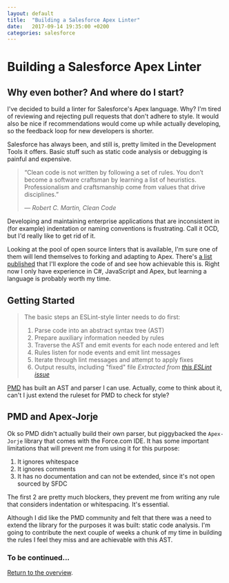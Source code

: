 ```yaml
---
layout: default
title:  "Building a Salesforce Apex Linter"
date:   2017-09-14 19:35:00 +0200
categories: salesforce
---
```

# Building a Salesforce Apex Linter

## Why even bother? And where do I start?

I've decided to build a linter for Salesforce's Apex language. Why? I'm tired of reviewing and rejecting pull requests that don't adhere to style. It would also be nice if recommendations would come up while actually developing, so the feedback loop for new developers is shorter. 

Salesforce has always been, and still is, pretty limited in the Development Tools it offers. Basic stuff such as static code analysis or debugging is painful and expensive.

> “Clean code is not written by following a set of rules. You don’t become a software craftsman by learning a list of heuristics. Professionalism and craftsmanship come from values that drive disciplines.” 
>
> &mdash; <cite>Robert C. Martin, Clean Code</cite>

Developing and maintaining enterprise applications that are inconsistent in (for example) indentation or naming conventions is frustrating. Call it OCD, but I'd really like to get rid of it. 

Looking at the pool of open source linters that is available, I'm sure one of them will lend themselves to forking and adapting to Apex. There's [a list published](https://github.com/showcases/clean-code-linters) that I'll explore the code of and see how achievable this is. Right now I only have experience in C#, JavaScript and Apex, but learning a language is probably worth my time.

## Getting Started

> The basic steps an ESLint-style linter needs to do first:
> 1. Parse code into an abstract syntax tree (AST)
> 1. Prepare auxiliary information needed by rules
> 1. Traverse the AST and emit events for each node entered and left
> 1. Rules listen for node events and emit lint messages
> 1. Iterate through lint messages and attempt to apply fixes
> 1. Output results, including "fixed" file
<cite>Extracted from [this ESLint issue](https://github.com/eslint/eslint/issues/7907)</cite>

[PMD](https://github.com/pmd/pmd/tree/master/pmd-apex/src/main/java/net/sourceforge/pmd/lang/apex) has built an AST and parser I can use. Actually, come to think about it, can't I just extend the ruleset for PMD to check for style?

## PMD and Apex-Jorje

Ok so PMD didn't actually build their own parser, but piggybacked the `Apex-Jorje` library that comes with the Force.com IDE. It has some important limitations that will prevent me from using it for this purpose:

1. It ignores whitespace
1. It ignores comments
1. It has no documentation and can not be extended, since it's not open sourced by SFDC

The first 2 are pretty much blockers, they prevent me from writing any rule that considers indentation or whitespacing. It's essential.

Although I did like the PMD community and felt that there was a need to extend the library for the purposes it was built: static code analysis. I'm going to contribute the next couple of weeks a chunk of my time in building the rules I feel they miss and are achievable with this AST.

### To be continued...

<a href="/">Return to the overview</a>.
